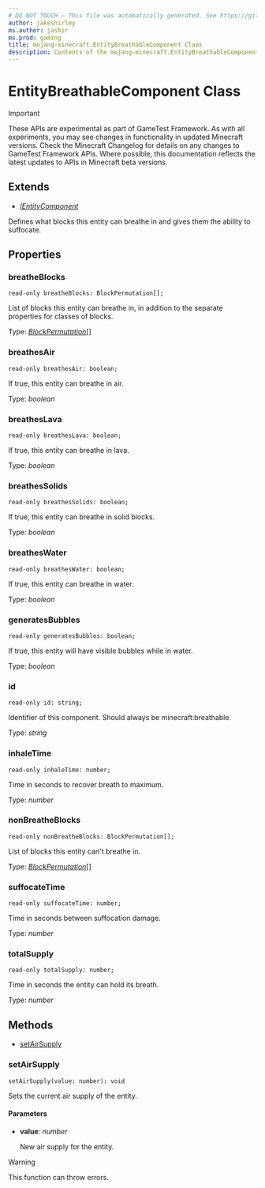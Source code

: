 ```yaml
---
# DO NOT TOUCH — This file was automatically generated. See https://github.com/Mojang/MinecraftScriptingApiDocsGenerator to modify descriptions, examples, etc.
author: jakeshirley
ms.author: jashir
ms.prod: gaming
title: mojang-minecraft.EntityBreathableComponent Class
description: Contents of the mojang-minecraft.EntityBreathableComponent class.
---
```

# EntityBreathableComponent Class
>[!IMPORTANT]
>These APIs are experimental as part of GameTest Framework. As with all experiments, you may see changes in functionality in updated Minecraft versions. Check the Minecraft Changelog for details on any changes to GameTest Framework APIs. Where possible, this documentation reflects the latest updates to APIs in Minecraft beta versions.

## Extends
- [*IEntityComponent*](IEntityComponent.md)

Defines what blocks this entity can breathe in and gives them the ability to suffocate.

## Properties
### **breatheBlocks**
`read-only breatheBlocks: BlockPermutation[];`

List of blocks this entity can breathe in, in addition to the separate properties for classes of blocks.

Type: [*BlockPermutation*](BlockPermutation.md)[]


### **breathesAir**
`read-only breathesAir: boolean;`

If true, this entity can breathe in air.

Type: *boolean*


### **breathesLava**
`read-only breathesLava: boolean;`

If true, this entity can breathe in lava.

Type: *boolean*


### **breathesSolids**
`read-only breathesSolids: boolean;`

If true, this entity can breathe in solid blocks.

Type: *boolean*


### **breathesWater**
`read-only breathesWater: boolean;`

If true, this entity can breathe in water.

Type: *boolean*


### **generatesBubbles**
`read-only generatesBubbles: boolean;`

If true, this entity will have visible bubbles while in water.

Type: *boolean*


### **id**
`read-only id: string;`

Identifier of this component. Should always be minecraft:breathable.

Type: *string*


### **inhaleTime**
`read-only inhaleTime: number;`

Time in seconds to recover breath to maximum.

Type: *number*


### **nonBreatheBlocks**
`read-only nonBreatheBlocks: BlockPermutation[];`

List of blocks this entity can't breathe in.

Type: [*BlockPermutation*](BlockPermutation.md)[]


### **suffocateTime**
`read-only suffocateTime: number;`

Time in seconds between suffocation damage.

Type: *number*


### **totalSupply**
`read-only totalSupply: number;`

Time in seconds the entity can hold its breath.

Type: *number*



## Methods
- [setAirSupply](#setairsupply)
  
### **setAirSupply**
`
setAirSupply(value: number): void
`

Sets the current air supply of the entity.
#### **Parameters**
- **value**: *number*
  
  New air supply for the entity.


> [!WARNING]
> This function can throw errors.

